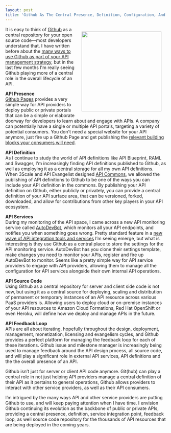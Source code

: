 ```yaml
---
layout: post
title: 'Github As The Central Presence, Definition, Configuration, And Source Code For Your API'
---
```

<p><img style="padding: 15px;" src="https://s3.amazonaws.com/kinlane-productions/bw-icons/bw-github.jpg" alt="" width="250" align="right" /></p>
<p>It is easy to think of <a href="http://github.com">Github</a> as a central repository for your open source code&mdash;most developers understand that. I have written before about the <a title="many ways to use Github as part of your API management strategy" href="http://apievangelist.com/2013/06/08/api-management-using-github/">many ways to use Github as part of your API management strategy</a>, but in the last few months I'm really seeing Github playing more of a central role in the overall lifecycle of an API.</p>
<p><strong>API Presence</strong><br /><a title="Github Pages" href="http://pages.github.com/"> Github Pages</a> provides a very simple way for API providers to deploy public or private portals that can be a simple or elaborate doorway for developers to learn about and engage with APIs. A company can potentially have a single or multiple API portals, targeting a variety of potential consumers. You don't need a special website for your API anymore, just fire up a Github Page and get publishing the <a title="relevant building blocks your consumers will need" href="http://management.apievangelist.com/building-blocks.html">relevant building blocks your consumers will need</a>.</p>
<p><strong>API Definition</strong><br /> As I continue to study the world of API definitions like API Blueprint, RAML and Swagger, I'm increasingly finding API definitions published to Github, as well as employing it as a central storage for all my own API definitions. When 3Scale and API Evangelist designed <a href="http://apicommons.org">API Commons</a>, we allowed the publishing of API definitions to Github to be one of the ways you can include your API definition in the commons. By publishing your API definition on Github, either publicly or privately, you can provide a central definition of your API surface area, that can be versioned, forked, downloaded, and allow for contributions from other key players in your API ecosystem.</p>
<p><strong>API Services</strong><br /> During my monitoring of the API space, I came across a new API monitoring service called <a href="http://autodevbot.com/">AutoDevBot</a>, which monitors all your API endpoints, and notifies you when something goes wrong. Pretty standard feature in a <a href="http://integration.apievangelist.com/companies.html">new wave of API integration tools and services</a> I&rsquo;m seeing emerge, but what is interesting is they use Github as a central place to store the settings for the API monitoring service. AutoDevBot has you clone their settings template, make changes you need to monitor your APIs, register and fire up AutoDevBot to monitor. Seems like a pretty simple way for API service providers to engage with API providers, allowing them to manage all the configuration for API services alongside their own internal API operations.</p>
<p><strong>API Source Code</strong><br /> Using Github as a central repository for server and client side code is not new, but using it as a central source for deploying, scaling and distribution of permanent or temporary instances of an API resource across various PaaS providers is. Allowing users to deploy cloud or on-premise instances of your API resources to Amazon Cloud Formations, Red Hat OpenShift or even Heroku, will define how we deploy and manage APIs in the future.</p>
<p><strong>API Feedback Loop</strong><br /> APIs are all about iterating, hopefully throughout the design, deployment, management, monetization, licensing and evangelism cycles, and Github provides a  perfect platform for managing the feedback loop for each of these iterations. Github issue and milestone manager is increasingly being used to manage feedback around the API design process, all source code, and will play a significant role in external API services, API definitions and the the overall presence of an API.</p>
<p>Github isn&rsquo;t just for server or client API code anymore. Git(hub) can play a central role in not just helping API providers manage a central definition of their API as it pertains to general operations, Github allows providers to interact with other service providers, as well as their API consumers.</p>
<p>I&rsquo;m intrigued by the many ways API and other service providers are putting Github to use, and will keep paying attention when I have time. I envision Github continuing its evolution as the backbone of public or private APIs, providing a central presence, definition, service integration point, feedback loop, as well source code repository for the thousands of API resources that are being deployed in the coming years.</p>